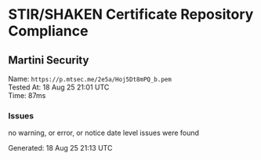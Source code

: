 # STIR/SHAKEN Certificate Repository Compliance

## Martini Security

Name: `https://p.mtsec.me/2e5a/Hoj5Dt8mPQ_b.pem`\
Tested At: 18 Aug 25 21:01 UTC\
Time: 87ms

### Issues

no warning, or error, or notice date level issues were found

Generated: 18 Aug 25 21:13 UTC